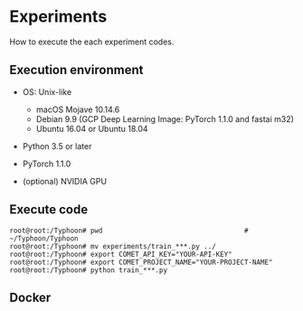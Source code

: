 # Experiments
How to execute the each experiment codes.

## Execution environment
* OS: Unix-like
    * macOS Mojave 10.14.6
    * Debian 9.9 (GCP Deep Learning Image: PyTorch 1.1.0 and fastai m32)
    * Ubuntu 16.04 or Ubuntu 18.04
    
* Python 3.5 or later
* PyTorch 1.1.0

* (optional) NVIDIA GPU


## Execute code
```shell script
root@root:/Typhoon# pwd                                   # ~/Typhoon/Typhoon
root@root:/Typhoon# mv experiments/train_***.py ../
root@root:/Typhoon# export COMET_API_KEY="YOUR-API-KEY"
root@root:/Typhoon# export COMET_PROJECT_NAME="YOUR-PROJECT-NAME"
root@root:/Typhoon# python train_***.py
```


## Docker
